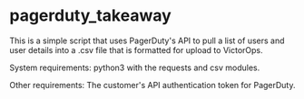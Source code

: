 # pagerduty_takeaway


This is a simple script that uses PagerDuty's API to pull a list of users and user details into a .csv file that is formatted for upload to VictorOps.

System requirements: python3 with the requests and csv modules.

Other requirements: The customer's API authentication token for PagerDuty.

